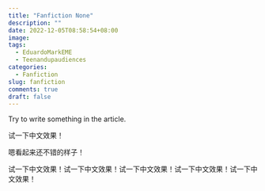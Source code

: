 ```yaml
---
title: "Fanfiction None"
description: ""
date: 2022-12-05T08:58:54+08:00
image: 
tags:
  - EduardoMarkEME
  - Teenandupaudiences
categories:
  - Fanfiction
slug: fanfiction
comments: true
draft: false
---
```


Try to write something in the article.

试一下中文效果！

嗯看起来还不错的样子！

试一下中文效果！试一下中文效果！试一下中文效果！试一下中文效果！试一下中文效果！